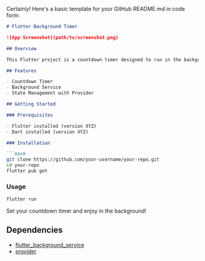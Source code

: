 Certainly! Here's a basic template for your GitHub README.md in code form:

```markdown
# Flutter Background Timer

![App Screenshot](path/to/screenshot.png)

## Overview

This Flutter project is a countdown timer designed to run in the background using the `flutter_background_service` plugin. It utilizes the `provider` package to manage state changes in the main page.

## Features

- Countdown Timer
- Background Service
- State Management with Provider

## Getting Started

### Prerequisites

- Flutter installed (version XYZ)
- Dart installed (version XYZ)

### Installation

```bash
git clone https://github.com/your-username/your-repo.git
cd your-repo
flutter pub get
```

### Usage

```bash
flutter run
```

Set your countdown timer and enjoy in the background!

## Dependencies

- [flutter_background_service](https://pub.dev/packages/flutter_background_service)
- [provider](https://pub.dev/packages/provider)